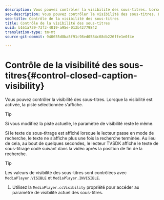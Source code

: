 ```yaml
---
description: Vous pouvez contrôler la visibilité des sous-titres. Lorsque la visibilité est activée, la piste sélectionnée s’affiche.
seo-description: Vous pouvez contrôler la visibilité des sous-titres. Lorsque la visibilité est activée, la piste sélectionnée s’affiche.
seo-title: Contrôle de la visibilité des sous-titres
title: Contrôle de la visibilité des sous-titres
uuid: b161a729-73f3-4019-a95e-013b42779842
translation-type: tm+mt
source-git-commit: 040655d8ba5f91c98ed0584c08db226ffe1e0f4e

---
```



# Contrôle de la visibilité des sous-titres{#control-closed-caption-visibility}

Vous pouvez contrôler la visibilité des sous-titres. Lorsque la visibilité est activée, la piste sélectionnée s’affiche.

>[!TIP]
>
>Si vous modifiez la piste actuelle, le paramètre de visibilité reste le même.

Si le texte de sous-titrage est affiché lorsque le lecteur passe en mode de recherche, le texte ne s’affiche plus une fois la recherche terminée. Au lieu de cela, au bout de quelques secondes, le lecteur TVSDK affiche le texte de sous-titrage codé suivant dans la vidéo après la position de fin de la recherche.

>[!TIP]
>
>Les valeurs de visibilité des sous-titres sont contrôlées avec `MediaPlayer.VISIBLE` et `MediaPlayer.INVISIBLE`.

1. Utilisez la `MediaPlayer.ccVisibility` propriété pour accéder au paramètre de visibilité actuel des sous-titres.

